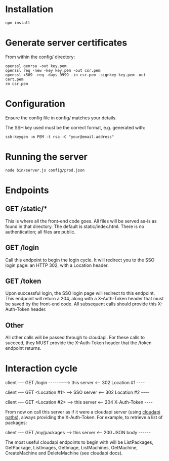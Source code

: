 # Installation

    npm install

# Generate server certificates

From within the config/ directory:

    openssl genrsa -out key.pem
    openssl req -new -key key.pem -out csr.pem
    openssl x509 -req -days 9999 -in csr.pem -signkey key.pem -out cert.pem
    rm csr.pem

# Configuration

Ensure the config file in config/ matches your details.

The SSH key used must be the correct format, e.g. generated with:

    ssh-keygen -m PEM -t rsa -C "your@email.address"

# Running the server

    node bin/server.js config/prod.json

# Endpoints

## GET /static/*

This is where all the front-end code goes. All files will be served as-is as
found in that directory. The default is static/index.html. There is no
authentication; all files are public.

## GET /login

Call this endpoint to begin the login cycle. It will redirect you to the SSO
login page: an HTTP 302, with a Location header.

## GET /token

Upon successful login, the SSO login page will redirect to this endpoint. This
endpoint will return a 204, along with a X-Auth-Token header that must be saved
by the front-end code. All subsequent calls should provide this X-Auth-Token
header.

## Other

All other calls will be passed through to cloudapi. For these calls to succeed,
they MUST provide the X-Auth-Token header that the /token endpoint returns.

# Interaction cycle

client --- GET /login --------> this server
       <-- 302 Location #1 ----

client --- GET <Location #1> --> SSO server
       <separate SSO cycle>
       <-- 302 Location #2 ----

client --- GET <Location #2> --> this server
       <-- 204 X-Auth-Token ----

From now on call this server as if it were a cloudapi server (using [cloudapi
paths](https://github.com/joyent/sdc-cloudapi/blob/master/docs/index.md#api-introduction)),
always providing the X-Auth-Token. For example, to retrieve a list of packages:

client --- GET /my/packages --> this server
       <-- 200 JSON body ------

The most useful cloudapi endpoints to begin with will be ListPackages,
GetPackage, ListImages, GetImage, ListMachines, GetMachine, CreateMachine and
DeleteMachine (see cloudapi docs).
